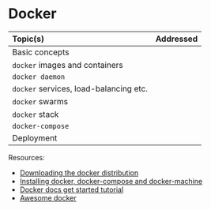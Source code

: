# Docker

| Topic(s) | Addressed |
| :------- | :-------: |
| Basic concepts |
| `docker` images and containers |
| `docker daemon` |
| `docker` services, load-balancing etc. |
| `docker` swarms |
| `docker` stack |
| `docker-compose` |
| Deployment |



Resources:
* [Downloading the docker distribution](https://www.docker.com/get-started)
* [Installing docker, docker-compose and docker-machine](https://runnable.com/docker/install-docker-on-macos)
* [Docker docs get started tutorial](https://docs.docker.com/get-started/)
* [Awesome docker](https://github.com/veggiemonk/awesome-docker)
